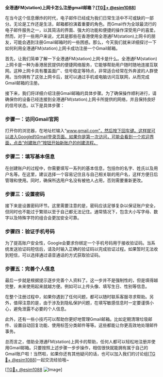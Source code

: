 **全港通FM(station)上网卡怎么注册gmail邮箱？[[TG💪+ @esim1088](https://t.me/s/esim1088)]**

在当今这个信息爆炸的时代，电子邮件已经成为我们日常生活中不可或缺的一部分。无论是工作还是生活，邮箱都扮演着重要的角色。而Gmail作为全球最流行的电子邮件服务之一，以其简洁的界面、强大的功能和便捷的操作深受用户的喜爱。然而，对于一些用户来说，尤其是那些在香港使用全港通FM(station)上网卡的朋友，可能会遇到注册Gmail邮箱时的一些困惑。那么，今天我们就来详细探讨一下如何利用全港通FM(station)上网卡成功注册一个Gmail邮箱。

首先，让我们简单了解一下全港通FM(station)上网卡是什么。全港通FM(station)上网卡是一种为香港居民提供的便捷网络服务，它能够帮助用户随时随地连接互联网。这种上网卡具有覆盖面广、信号稳定等特点，非常适合经常在外奔波的人群使用。当你拥有了这张上网卡后，就可以通过手机或电脑访问互联网，从而完成Gmail邮箱的注册。

接下来，我们将详细介绍注册Gmail邮箱的具体步骤。为了确保操作顺利进行，请确保你的设备已经连接到全港通FM(station)上网卡所提供的网络，并且保持良好的信号状态。以下是具体步骤：

### 步骤一：访问Gmail官网

打开你的浏览器，在地址栏输入“www.gmail.com”，然后按下回车键。这样就可以进入Google的Gmail登录页面。如果你是第一次访问，可能会看到一个欢迎界面，点击“创建账户”按钮开始新账户的创建流程。

### 步骤二：填写基本信息

在创建账户的过程中，你需要填写一系列的基本信息，包括你的名字、姓氏以及用户名等。在这里，建议选择一个容易记住且与自己相关联的用户名，这样方便日后管理和使用。同时，确保所选用户名没有被他人占用，否则需要重新更改。

### 步骤三：设置密码

接下来是设置密码环节。这里需要注意的是，密码应该足够复杂以保证账户安全，但同时也不能过于繁琐以至于自己都无法记住。通常情况下，包含大小写字母、数字以及特殊字符的组合会更加安全可靠。

### 步骤四：验证手机号码

为了提高账户安全性，Google会要求你绑定一个手机号码用于接收验证码。当系统发送验证码短信后，请及时输入正确的验证码以完成验证过程。如果暂时无法收到短信，可以选择通过语音通话的方式获取验证码。

### 步骤五：完善个人信息

最后一步就是根据提示逐步完善个人资料了。这一步并不是强制性的，但是填得越完整，未来使用起来就越方便。例如可以上传头像、填写生日、性别等信息。

在整个注册过程中，如果你遇到了任何问题，都可以随时联系客服寻求帮助。另外，值得注意的是，由于涉及到隐私保护问题，在填写敏感信息时一定要谨慎小心，避免泄露不必要的个人信息。

此外，还有一些小技巧可以帮助你更好地管理Gmail邮箱。比如定期清理垃圾邮件、设置自动回复功能、使用标签分类邮件等等。这些都能让你更高效地处理邮件事务。

总而言之，借助全港通FM(station)上网卡的帮助，任何人都可以轻松地注册并使用Gmail邮箱。只要按照上述步骤一步步操作，相信很快就能拥有属于自己的Gmail账户啦！当然啦，如果你还有其他疑问的话，也可以加入我们的讨论组[[TG💪+ @esim1088](https://t.me/s/esim1088)]一起交流经验哦~

[[TG💪+ @esim1088](https://t.me/s/esim1088) ![Image](https://i.postimg.cc/4NQfJmqS/Snipaste-2025-05-13-00-14-12.png)]